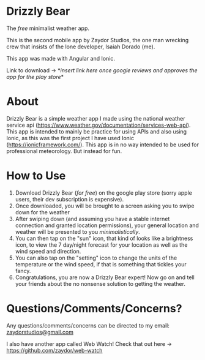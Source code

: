 # Drizzly Bear
The *free* minimalist weather app.

This is the second mobile app by Zaydor Studios, the one man wrecking crew that insists of the lone developer, Isaiah Dorado (me).

This app was made with Angular and Ionic.

Link to download -> \**insert link here once google reviews and approves the app for the play store*\*

# About
Drizzly Bear is a simple weather app I made using the national weather service api (https://www.weather.gov/documentation/services-web-api).
This app is intended to mainly be practice for using APIs and also using Ionic, as this was the first project I have used Ionic (https://ionicframework.com/). 
This app is in no way intended to be used for professional meteorology. But instead for fun.

# How to Use
1) Download Drizzly Bear (*for free*) on the google play store (sorry apple users, their dev subscription is expensive).
2) Once downloaded, you will be brought to a screen asking you to swipe down for the weather
3) After swiping down (and assuming you have a stable internet connection and granted location permissions), your general location and weather will be presented to you *minimalistically*.
4) You can then tap on the "sun" icon, that kind of looks like a brightness icon, to view the 7 day/night forecast for your location as well as the wind speed and direction.
5) You can also tap on the "setting" icon to change the units of the temperature or the wind speed, if that is something that tickles your fancy.
6) Congratulations, you are now a Drizzly Bear expert! Now go on and tell your friends about the no nonsense solution to getting the weather.

# Questions/Comments/Concerns?
Any questions/comments/concerns can be directed to my email: zaydorstudios@gmail.com

I also have another app called Web Watch! Check that out here -> https://github.com/zaydor/web-watch
